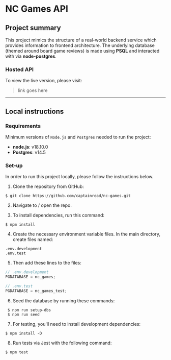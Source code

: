 # NC Games API

## Project summary

This project mimics the structure of a real-world backend service which provides information to frontend architecture.
The underlying database (themed around board game reviews) is made using **PSQL** and interacted with via **node-postgres**.

### Hosted API

To view the live version, please visit:

> link goes here

---

## Local instructions

### Requirements

Minimum versions of `Node.js` and `Postgres` needed to run the project:

- **node.js**: v18.10.0
- **Postgres**: v14.5

### Set-up

In order to run this project locally, please follow the instructions below.

1. Clone the repository from GitHub:

```shell
$ git clone https://github.com/captainread/nc-games.git
```

2. Navigate to / open the repo.

3. To install dependencies, run this command:

```shell
$ npm install
```

4. Create the necessary environment variable files. In the main directory, create files named:

```
.env.development
.env.test
```

5. Then add these lines to the files:

```js
// .env.development
PGDATABASE = nc_games;

// .env.test
PGDATABASE = nc_games_test;
```

6. Seed the database by running these commands:

```shell
 $ npm run setup-dbs
 $ npm run seed
```

7. For testing, you'll need to install development dependencies:

```shell
$ npm install -D
```

8.  Run tests via Jest with the following command:

```shell
$ npm test
```
